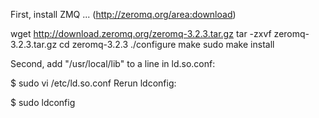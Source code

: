 First, install ZMQ ... (http://zeromq.org/area:download)

wget http://download.zeromq.org/zeromq-3.2.3.tar.gz
tar -zxvf zeromq-3.2.3.tar.gz
cd zeromq-3.2.3
./configure
make
sudo make install
 

Second, add "/usr/local/lib" to a line in ld.so.conf:

$ sudo vi /etc/ld.so.conf
Rerun ldconfig:

$ sudo ldconfig
